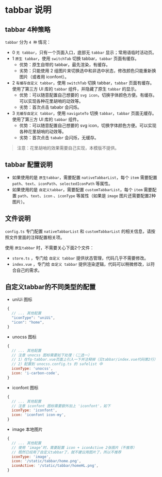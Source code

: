 # tabbar 说明

## tabbar 4种策略

`tabbar` 分为 `4 种` 情况：

- 0 `无 tabbar`，只有一个页面入口，底部无 `tabbar` 显示；常用语临时活动页。
- 1 `原生 tabbar`，使用 `switchTab` 切换 tabbar，`tabbar` 页面有缓存。
  - 优势：原生自带的 tabbar，最先渲染，有缓存。
  - 劣势：只能使用 2 组图片来切换选中和非选中状态，修改颜色只能重新换图片（或者用 iconfont）。
- 2 `有缓存自定义 tabbar`，使用 `switchTab` 切换 tabbar，`tabbar` 页面有缓存。使用了第三方 UI 库的 `tabbar` 组件，并隐藏了原生 `tabbar` 的显示。
  - 优势：可以随意配置自己想要的 `svg icon`，切换字体颜色方便。有缓存。可以实现各种花里胡哨的动效等。
  - 劣势：首次点击 tababr 会闪烁。
- 3 `无缓存自定义 tabbar`，使用 `navigateTo` 切换 `tabbar`，`tabbar` 页面无缓存。使用了第三方 UI 库的 `tabbar` 组件。
  - 优势：可以随意配置自己想要的 svg icon，切换字体颜色方便。可以实现各种花里胡哨的动效等。
  - 劣势：首次点击 `tababr` 会闪烁，无缓存。


> 注意：花里胡哨的效果需要自己实现，本模版不提供。

## tabbar 配置说明

- 如果使用的是 `原生tabbar`，需要配置 `nativeTabbarList`，每个 `item` 需要配置 `path`、`text`、`iconPath`、`selectedIconPath` 等属性。
- 如果使用的是  `自定义tabbar`，需要配置 `customTabbarList`，每个 `item` 需要配置 `path`、`text`、`icon` 、`iconType` 等属性（如果是 `image` 图片还需要配置2种图片）。

## 文件说明

`config.ts` 专门配置 `nativeTabbarList` 和 `customTabbarList` 的相关信息，请按照文件里面的注释配置相关项。

使用 `原生tabbar` 时，不需要关心下面2个文件：
- `store.ts` ，专门给 `自定义 tabbar` 提供状态管理，代码几乎不需要修改。
- `index.vue` ，专门给 `自定义 tabbar` 提供渲染逻辑，代码可以稍微修改，以符合自己的需求。

## 自定义tabbar的不同类型的配置

- uniUi 图标

 ```js
  {
    // ... 其他配置
    "iconType": "uniUi",
    "icon": "home",
  }
  ```
- unocss 图标

 ```js
  {
    // ... 其他配置
    // 注意 unocss 图标需要如下处理：（二选一）
    // 1）在fg-tabbar.vue页面上引入一下并注释掉（见tabbar/index.vue代码第2行）
    // 2）配置到 unocss.config.ts 的 safelist 中
    iconType: 'unocss',
    icon: 'i-carbon-code',
  }
  ```
- iconfont 图标

 ```js
  {
    // ... 其他配置
    // 注意 iconfont 图标需要额外加上 'iconfont'，如下
    iconType: 'iconfont',
    icon: 'iconfont icon-my',
  }
  ```
- image 本地图片

 ```js
  {
    // ... 其他配置
    // 使用 ‘image’时，需要配置 icon + iconActive 2张图片（不推荐）
    // 既然已经用了自定义tabbar了，就不建议用图片了，所以不推荐
    iconType: 'image',
    icon: '/static/tabbar/home.png',
    iconActive: '/static/tabbar/homeHL.png',
  }
  ```
